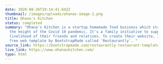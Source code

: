 ```yaml
---
date: 2020-08-26T19:14:41.642Z
thumbnail: /images/uploads/ohanas-image-1.png
title: Ohana's Kitchen
status: completed
summary: "Ohana's Kitchen is a startup homemade food business which started in
  the height of the Covid 19 pandemic. It's a family initiative to support the
  livelihood of their friends and relatives. To create their website, I used a
  free web template by BootstrapMade called `Restaurantly`. "
source_link: https://bootstrapmade.com/restaurantly-restaurant-template/
live_link: https://www.ohanaskitchen.com/
type: html
---
```

